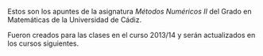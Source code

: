 Estos son los apuntes de la asignatura *Métodos Numéricos II* del Grado en Matemáticas de la Universidad de Cádiz.

Fueron creados para las clases en el curso 2013/14 y serán actualizados en los cursos siguientes.

[cc-by-sa]: cc-by-sa.png
